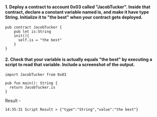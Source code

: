 #### 1. Deploy a contract to account 0x03 called "JacobTucker". Inside that contract, declare a constant variable named is, and make it have type String. Initialize it to "the best" when your contract gets deployed.
```cadence
pub contract JacobTucker {
    pub let is:String
    init(){
      self.is = "the best"
    }
}
```

#### 2. Check that your variable is actually equals "the best" by executing a script to read that variable. Include a screenshot of the output.
```cadence
import JacobTucker from 0x03

pub fun main(): String {
  return JacobTucker.is
}
```

Result -
```
14:35:31 Script Result > {"type":"String","value":"the best"}
```
